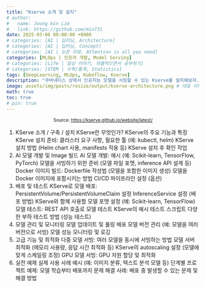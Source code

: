 ```yaml
---
title: "Kserve 소개 및 설치"
# author:
#   name: Joung min Lim
#   link: https://github.com/min731
date: 2025-03-06 00:00:00 +0900
# categories: [AI | 딥러닝, Architecture]
# categories: [AI | 딥러닝, Concept]
# categories: [AI | 논문 리뷰, Attention is all you need]
categories: [MLOps | 인프라 개발, Model Serving]
# categories: [Life | 일상 이야기, 와플먹으면서 공부하기]
# categories: [STEM | 수학/통계, Statistics]
tags: [DeepLearning, MLOps, Kubeflow, Kserve]
description: "쿠버네티스 상에서 인공지능 모델을 서빙할 수 있는 Kserve를 설치해보자."
image: assets/img/posts/resize/output/kserve-architecture.png # 대표 이미지  가로 세로 비율 약 1.91:1 (예: 1200×628px)
math: true
toc: true
# pin: true
---
```


<div align="center">
  <small>Source: <a href="https://kserve.github.io/website/latest/">https://kserve.github.io/website/latest/</a></small>
</div>

1. KServe 소개 / 구축 / 설치
KServe란 무엇인가?
KServe의 주요 기능과 특징
KServe 설치 준비: 클러스터 요구 사항, 필요한 툴 (예: kubectl, helm)
KServe 설치 방법 (Helm chart 사용, manifests 적용 등)
KServe 설치 후 확인 작업
1. AI 모델 개발 및 Image 빌드
AI 모델 개발: 예시 (예: Scikit-learn, TensorFlow, PyTorch)
모델을 서빙하기 위한 준비 (모델 파일 포맷, inference API 설계 등)
Docker 이미지 빌드:
Dockerfile 작성법 (모델을 포함한 이미지 생성)
모델을 Docker 이미지에 포함시키는 방법
CI/CD 파이프라인 설정 (옵션)
1. 배포 및 테스트
KServe로 모델 배포:
PersistentVolume/PersistentVolumeClaim 설정
InferenceService 설정 (배포 방법)
KServe와 함께 사용할 모델 포맷 설정 (예: Scikit-learn, TensorFlow)
모델 테스트:
REST API 호출로 모델 테스트
KServe의 예시 테스트 스크립트
다양한 부하 테스트 방법 (성능 테스트)
1. 모델 관리 및 모니터링
모델 업데이트 및 롤링 배포
모델 버전 관리 (예: 모델을 여러 버전으로 서빙)
모델 성능 모니터링 및 로깅
1. 고급 기능 및 최적화
다중 모델 서빙: 여러 모델을 동시에 서빙하는 방법
모델 서버 최적화 (메모리 사용량, 응답 시간 최적화 등)
KServe의 autoscaling 설정 (모델에 맞게 스케일링 조정)
GPU 모델 서빙: GPU 자원 할당 및 최적화
1. 실전 예제
실제 사용 사례 예시 (예: 이미지 분류, 텍스트 분석 모델 등)
단계별 프로젝트 예제: 모델 학습부터 배포까지
문제 해결 사례: 배포 중 발생할 수 있는 문제 및 해결 방법